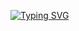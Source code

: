 [![Typing SVG](https://readme-typing-svg.demolab.com?font=Fira+Code&pause=1000&color=FF0000&width=600&lines=I+am+Sultan+Badra+👋;Web+Enthusiast+💻;Cyber+Security+Enthusiast+🛡️;Always+Learning+and+Building+🧠)](https://git.io/typing-svg)

<!--
**SltnBM/SltnBM** is a ✨ _special_ ✨ repository because its `README.md` (this file) appears on your GitHub profile.

Here are some ideas to get you started:

- 🔭 I’m currently working on ...
- 🌱 I’m currently learning ...
- 👯 I’m looking to collaborate on ...
- 🤔 I’m looking for help with ...
- 💬 Ask me about ...
- 📫 How to reach me: ...
- 😄 Pronouns: ...
- ⚡ Fun fact: ...
-->
